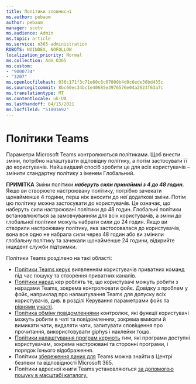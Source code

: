 ```yaml
---
title: Політики зловмисні
ms.author: pebaum
author: pebaum
manager: scotv
ms.audience: Admin
ms.topic: article
ms.service: o365-administration
ROBOTS: NOINDEX, NOFOLLOW
localization_priority: Normal
ms.collection: Adm_O365
ms.custom:
- "9000734"
- "3207"
ms.openlocfilehash: 036c171f3c71e60c8c07000b4d0c6ede36bd435c
ms.sourcegitcommit: 8bc60ec34bc1e40685e3976576e04a2623f63a7c
ms.translationtype: MT
ms.contentlocale: uk-UA
ms.lasthandoff: 04/15/2021
ms.locfileid: "51801692"
---
```

# <a name="teams-policies"></a>Політики Teams

Параметри Microsoft Teams контролюються політиками. Щоб внести зміни, потрібно налаштувати відповідну політику, а потім застосувати її до користувачів. Найшвидший спосіб зробити це для всіх користувачів – змінити стандартну політику з іменем Глобальний. 

**ПРИМІТКА** Зміни політики **_наберуть сили принаймні з 4 до 48 годин._** Якщо ви створюєте настроювану політику, потрібно зачекати щонайменше 4 години, перш ніж вносити до неї додаткові зміни. Потім цю політику можна застосувати до користувачів. Це означає, що наберуть сили настроювані політики до 48 годин. Глобальні політики встановлюються за замовчуванням для всіх користувачів, а зміни до глобальної політики можуть набрати сили до 24 годин. Якщо ви створили настроювану політику, яка застосовалася до користувачів, вона все одно не набрала сили через 48 годин або ви змінили глобальну політику та зачекали щонайменше 24 години, відкрийте інцидент служби підтримки.

Політики Teams розділено на такі області:

- [Політики Teams керує](https://docs.microsoft.com/MicrosoftTeams/teams-policies) виявленням користувачів приватних команд під час пошуку та створення приватних каналів.  
- [Політики нарад](https://docs.microsoft.com/microsoftteams/meeting-policies-in-teams) кер роблять те, що користувачі можуть робити з нарадами Teams, зокрема контролювати фойє. Довідку з проблем у фойє, наприклад про налаштування Teams для допуску всіх користувачів, див. в розділі Керування параметрами фойє та [рівнями участі](https://docs.microsoft.com/alchemyinsights/bypass-lobby).
- [Політика обміну повідомленнями](https://docs.microsoft.com/microsoftteams/messaging-policies-in-teams) контролює, які функції користувачі можуть робити в чаті та повідомленнях, зокрема вмикати й вимикати чати, видаляти чати, запитувати сповіщення про прочитання, використовувати giphys і наклейки тощо.
- [Політики налаштування програм керують](https://docs.microsoft.com/MicrosoftTeams/teams-app-setup-policies) тим, які програми доступні користувачам, зокрема настроювані та сторонні програми, і порядок їхнього відображення.  
- Політики [збереження даних для](https://docs.microsoft.com/microsoftteams/retention-policies) Teams можна знайти в Центрі безпеки та відповідності Microsoft 365.
- Політики адресної книги Teams установляються [за допомогою пошуку в масштабі каталогу.](https://docs.microsoft.com/MicrosoftTeams/teams-scoped-directory-search)